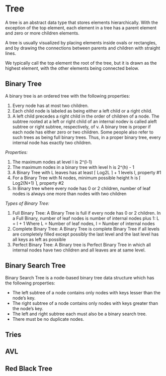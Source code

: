 # Tree

A tree is an abstract data type that stores elements hierarchically. 
With the exception of the top element, each element in a tree has a parent 
element and zero or more children elements. 

A tree is usually visualized by placing elements inside
ovals or rectangles, and by drawing the connections between parents and children
with straight lines. 

We typically call the top element the root of the tree, but it is drawn as the highest element, 
with the other elements being connected below.

## Binary Tree

A binary tree is an ordered tree with the following properties:
1. Every node has at most two children.
2. Each child node is labeled as being either a left child or a right child.
3. A left child precedes a right child in the order of children of a node.
The subtree rooted at a left or right child of an internal nodev is called aleft subtree
or right subtree, respectively, of v. 
A binary tree is proper if each node has either zero or two children. 
Some people also refer to such trees as being full binary
trees. Thus, in a proper binary tree, every internal node has exactly two children.

*Properties:*

1. The maximum nodes at level l is 2^(l-1)
2. The maximum nodes in a binary tree with level h is 2^(h) - 1
3. A Binary Tree with L leaves has at least ⌈ Log2L ⌉ + 1 levels l, property #1
4. For a Binary Tree with N nodes, minimum possible height h is ⌈ Log2(N+1) ⌉, property #2
5. In Binary tree where every node has 0 or 2 children, number of leaf nodes is always one more than nodes with two children

*Types of Binary Tree:*

1. Full Binary Tree: A Binary Tree is full if every node has 0 or 2 children.
In a Full Binary, number of leaf nodes is number of internal nodes plus 1: L = I + 1
Where L = Number of leaf nodes, I = Number of internal nodes
2. Complete Binary Tree: A Binary Tree is complete Binary Tree if all levels are completely 
filled except possibly the last level and the last level has all keys as left as possible
3. Perfect Binary Tree: A Binary tree is Perfect Binary Tree in which all internal nodes have two children and all leaves are at same level.

## Binary Search Tree

Binary Search Tree is a node-based binary tree data structure which has the following properties:

* The left subtree of a node contains only nodes with keys lesser than the node’s key.
* The right subtree of a node contains only nodes with keys greater than the node’s key.
* The left and right subtree each must also be a binary search tree.
* There must be no duplicate nodes.

## Tries

## AVL

## Red Black Tree
